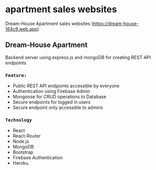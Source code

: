 # apartment sales websites
Dream-House Apartment sales websites (https://dream-house-164c9.web.app).

##  Dream-House Apartment
Backend server using express.js and mongoDB for creating REST API endpoints

### `Feature:`

* Public REST API endpoints accessible by everyone
* Authentication using Firebase Admin
* Mongoose for CRUD operations to Database
* Secure endpoints for logged in users
* Secure endpoint only accessible to admins

### `Technology`

* React
* React-Router
* Node.js
* MongoDB
* Bootstrap
* Firebase Authentication
* Heroku.
